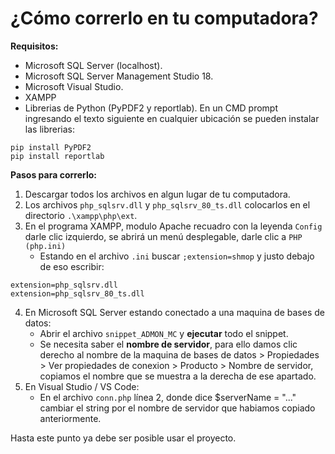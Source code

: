 # ¿Cómo correrlo en tu computadora?

**Requisitos:**
- Microsoft SQL Server (localhost).
- Microsoft SQL Server Management Studio 18.
- Microsoft Visual Studio.
- XAMPP
- Librerias de Python (PyPDF2 y reportlab). En un CMD prompt ingresando el texto siguiente en cualquier ubicación se pueden instalar las librerias:
```
pip install PyPDF2
pip install reportlab
```


**Pasos para correrlo:**
1. Descargar todos los archivos en algun lugar de tu computadora.
2. Los archivos ``php_sqlsrv.dll`` y ``php_sqlsrv_80_ts.dll`` colocarlos en el directorio ``.\xampp\php\ext``.
3. En el programa XAMPP, modulo Apache recuadro con la leyenda ``Config`` darle clic izquierdo, se abrirá un menú desplegable, darle clic a ``PHP (php.ini)``
   - Estando en el archivo ``.ini`` buscar ``;extension=shmop`` y justo debajo de eso escribir:
```
extension=php_sqlsrv.dll
extension=php_sqlsrv_80_ts.dll
```
4. En Microsoft SQL Server estando conectado a una maquina de bases de datos:
   - Abrir el archivo ``snippet_ADMON_MC`` y **ejecutar** todo el snippet.
   - Se necesita saber el **nombre de servidor**, para ello damos clic derecho al nombre de la maquina de bases de datos > Propiedades > Ver propiedades de conexion > Producto > Nombre de servidor, copiamos el nombre que se muestra a la derecha de ese apartado.
5. En Visual Studio / VS Code:
   - En el archivo ``conn.php`` línea 2, donde dice $serverName = "..." cambiar el string por el nombre de servidor que habiamos copiado anteriormente.

Hasta este punto ya debe ser posible usar el proyecto.
